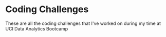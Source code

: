 # Coding Challenges
These are all the coding challenges that I've worked on during my time at UCI Data Analytics Bootcamp 
